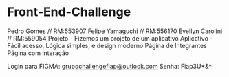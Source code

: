 # Front-End-Challenge
Pedro Gomes // RM:553907
Felipe Yamaguchi // RM:556170
Evellyn Carolini // RM:559054
Projeto - Fizemos um projeto de um aplicativo
Aplicativo - Fácil acesso, Lógica simples, e design moderno
Página de Integrantes
Página com interação

Login para FIGMA:
grupochallengefiap@outlook.com
Senha:
Fiap3U*&^
